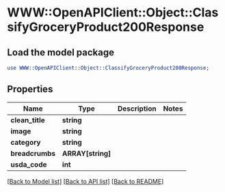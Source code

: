# WWW::OpenAPIClient::Object::ClassifyGroceryProduct200Response

## Load the model package
```perl
use WWW::OpenAPIClient::Object::ClassifyGroceryProduct200Response;
```

## Properties
Name | Type | Description | Notes
------------ | ------------- | ------------- | -------------
**clean_title** | **string** |  | 
**image** | **string** |  | 
**category** | **string** |  | 
**breadcrumbs** | **ARRAY[string]** |  | 
**usda_code** | **int** |  | 

[[Back to Model list]](../README.md#documentation-for-models) [[Back to API list]](../README.md#documentation-for-api-endpoints) [[Back to README]](../README.md)


